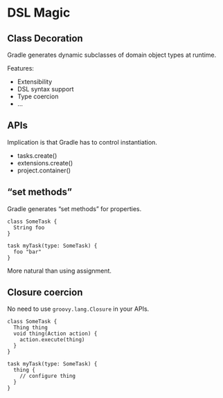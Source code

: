 # DSL Magic

## Class Decoration

Gradle generates dynamic subclasses of domain object types at runtime.

Features:

* Extensibility
* DSL syntax support
* Type coercion
* …

## APIs

Implication is that Gradle has to control instantiation.

* tasks.create()
* extensions.create()
* project.container()

## “set methods”

Gradle generates “set methods” for properties.

    class SomeTask {
      String foo
    }
    
    task myTask(type: SomeTask) {
      foo "bar"
    }

More natural than using assignment.

## Closure coercion

No need to use `groovy.lang.Closure` in your APIs.

    class SomeTask {
      Thing thing
      void thing(Action action) {
        action.execute(thing)
      }
    }
    
    task myTask(type: SomeTask) {
      thing {
        // configure thing
      }
    }
    